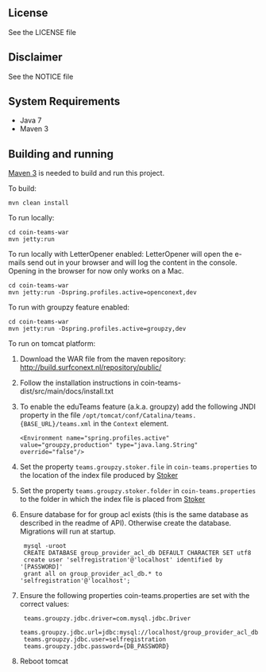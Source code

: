 ## License

See the LICENSE file

## Disclaimer

See the NOTICE file

## System Requirements

- Java 7
- Maven 3

## Building and running

[Maven 3](http://maven.apache.org) is needed to build and run this project.

To build:

    mvn clean install

To run locally:

    cd coin-teams-war
    mvn jetty:run

To run locally with LetterOpener enabled:
LetterOpener will open the e-mails send out in your browser and will log the content in the console.
Opening in the browser for now only works on a Mac.

    cd coin-teams-war
    mvn jetty:run -Dspring.profiles.active=openconext,dev

To run with groupzy feature enabled:

    cd coin-teams-war
    mvn jetty:run -Dspring.profiles.active=groupzy,dev

To run on tomcat platform:

1. Download the WAR file from the maven repository: http://build.surfconext.nl/repository/public/
2. Follow the installation instructions in coin-teams-dist/src/main/docs/install.txt
3. To enable the eduTeams feature (a.k.a. groupzy) add the following JNDI property in the file
    ```/opt/tomcat/conf/Catalina/teams.{BASE_URL}/teams.xml``` in the ```Context``` element.

    ```
    <Environment name="spring.profiles.active" value="groupzy,production" type="java.lang.String" override="false"/>
    ```
4. Set the property ```teams.groupzy.stoker.file``` in ```coin-teams.properties``` to the location of the index file produced
by [Stoker](https://github.com/OpenConext/OpenConext-Stoker)
5. Set the property ```teams.groupzy.stoker.folder``` in ```coin-teams.properties``` to the folder
    in which the index file is placed from [Stoker](https://github.com/OpenConext/OpenConext-Stoker)
6. Ensure database for for group acl exists (this is the same database as described in the readme of API).
    Otherwise create the database. Migrations will run at startup.

        mysql -uroot
        CREATE DATABASE group_provider_acl_db DEFAULT CHARACTER SET utf8
        create user 'selfregistration'@'localhost' identified by '[PASSWORD]'
        grant all on group_provider_acl_db.* to 'selfregistration'@'localhost';

6. Ensure the following properties coin-teams.properties are set with the correct values:

        teams.groupzy.jdbc.driver=com.mysql.jdbc.Driver
        teams.groupzy.jdbc.url=jdbc:mysql://localhost/group_provider_acl_db
        teams.groupzy.jdbc.user=selfregistration
        teams.groupzy.jdbc.password={DB_PASSWORD}

6. Reboot tomcat


